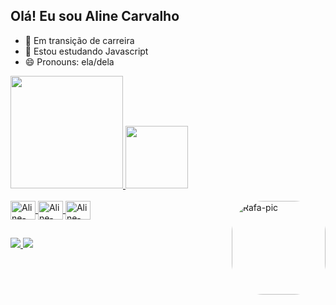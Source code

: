 ## Olá! Eu sou Aline Carvalho

- 🔭 Em transição de carreira
- 🌱 Estou estudando Javascript
- 😄 Pronouns: ela/dela

<div>
  <a href="https://github.com/Alineoak">
  <img height = "180em" src = "https://github-readme-stats.vercel.app/api?username=Alineoak&show_icons=true&theme=radical&include_all_commits=true&count_private=true" />
  <img height = "100em" src = "https://github-readme-stats.vercel.app/api/top-langs/?username=Alineoak&layout=compact&langs_count=7&theme=radical" />
  <br>
  
</div>
  
<div style = "display: inline_block"> <br>
  <img align = "center" alt = "Aline-Js" height = "30" width = "40"  <img src="https://cdn.jsdelivr.net/gh/devicons/devicon/icons/javascript/javascript-original.svg" />
  <img align = "center" alt = "Aline-HTML" height = "30" width = "40" <img src="https://cdn.jsdelivr.net/gh/devicons/devicon/icons/html5/html5-original.svg" />
  <img align = "center" alt = "Aline-CSS" height = "30" width = "40" <img src="https://cdn.jsdelivr.net/gh/devicons/devicon/icons/css3/css3-original.svg" />
   <img align = "right" alt = "Rafa-pic" height = "150" style = "border-radius: 50px;" src = "https://media.discordapp.net/attachments/639956127056134178/890373478988013628/Publicacoes_Instagram_1_1.png?width=676&height=676">
</div>  
  
 ##
 <a href="https://www.linkedin.com/in/alinebcarvalhobenjamim/" target="_blank"> <img src = "https://img.shields.io/badge/LinkedIn-0077B5?style=for-the-badge&logo=linkedin&logoColor=white" />
  <a href = "mailto:alineoak9@gmail.com"> <img src = "https://img.shields.io/badge/Gmail-D14836?style=for-the-badge&logo=gmail&logoColor=white&link=mailto:alineoak9@gmail.com"/>        

    
